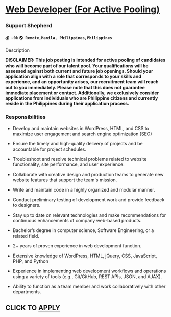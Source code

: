 # [Web Developer (For Active Pooling)](https://www.remotewlb.com/apply/web-developer-for-active-pooling)  
### Support Shepherd  
#### `💰 ~0k` `🌎 Remote,Manila, Philippines,Philippines`  

Description

****DISCLAIMER: This job posting is intended for active pooling of candidates who will become part of our talent pool. Your qualifications will be assessed against both current and future job openings. Should your application align with a role that corresponds to your skills and experience, and an opportunity arises, our recruitment team will reach out to you immediately. Please note that this does not guarantee immediate placement or contact. Additionally, we exclusively consider applications from individuals who are Philippine citizens and currently reside in the Philippines during their application process.****  

  

### Responsibilities

  * Develop and maintain websites in WordPress, HTML, and CSS to maximize user engagement and search engine optimization (SEO)
  * Ensure the timely and high-quality delivery of projects and be accountable for project schedules.
  * Troubleshoot and resolve technical problems related to website functionality, site performance, and user experience.
  * Collaborate with creative design and production teams to generate new website features that support the team's mission.
  * Write and maintain code in a highly organized and modular manner.
  * Conduct preliminary testing of development work and provide feedback to designers.
  * Stay up to date on relevant technologies and make recommendations for continuous enhancements of company web-based products.

  * Bachelor’s degree in computer science, Software Engineering, or a related field.
  * 2+ years of proven experience in web development function.
  * Extensive knowledge of WordPress, HTML, jQuery, CSS, JavaScript, PHP, and Python
  * Experience in implementing web development workflows and operations using a variety of tools (e.g., Git/GitHub, REST APIs, JSON, and AJAX).
  * Ability to function as a team member and work collaboratively with other departments.

  
## CLICK TO [APPLY](https://www.remotewlb.com/apply/web-developer-for-active-pooling)

